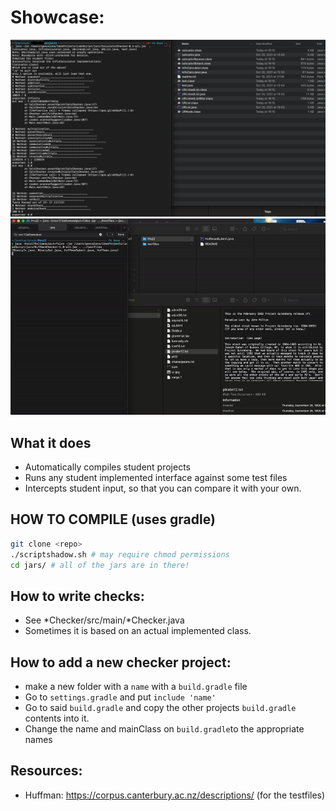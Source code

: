 # Showcase:
![calculator.png](./mediagithub/calculator_example.png)
![huffman.gif](./mediagithub/huffman_example.gif)

## What it does
- Automatically compiles student projects
- Runs any student implemented interface against some test files
- Intercepts student input, so that you can compare it with your own.

## HOW TO COMPILE (uses gradle)
```bash
git clone <repo>
./scriptshadow.sh # may require chmod permissions
cd jars/ # all of the jars are in there!
```
## How to write checks:
- See *Checker/src/main/*Checker.java
- Sometimes it is based on an actual implemented class.

## How to add a new checker project:
- make a new folder with a `name` with a `build.gradle` file
- Go to `settings.gradle` and put `include 'name'`
- Go to said `build.gradle` and copy the other projects `build.gradle` contents into it.
- Change the name and mainClass on `build.gradle`to the appropriate names

## Resources:
- Huffman: https://corpus.canterbury.ac.nz/descriptions/ (for the testfiles)